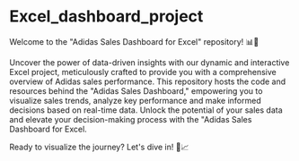 # Excel_dashboard_project
Welcome to the "Adidas Sales Dashboard for Excel" repository! 📊👟

Uncover the power of data-driven insights with our dynamic and interactive Excel project, meticulously crafted to provide you with a comprehensive overview of Adidas sales performance. This repository hosts the code and resources behind the "Adidas Sales Dashboard," empowering you to visualize sales trends, analyze key performance and make informed decisions based on real-time data.
Unlock the potential of your sales data and elevate your decision-making process with the "Adidas Sales Dashboard for Excel.

Ready to visualize the journey? Let's dive in! 🚀📈

